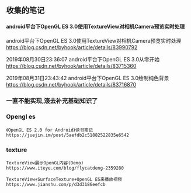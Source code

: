 ## 收集的笔记

#### android平台下OpenGL ES 3.0使用TextureView对相机Camera预览实时处理

android平台下OpenGL ES 3.0使用TextureView对相机Camera预览实时处理
https://blog.csdn.net/byhook/article/details/83990792


2019年08月30日23:36:07
android平台下OpenGL ES 3.0从零开始
https://blog.csdn.net/byhook/article/details/83715360

2019年08月31日23:43:42
android平台下OpenGL ES 3.0绘制纯色背景
https://blog.csdn.net/byhook/article/details/83716870

### 一直不能实现,滚去补充基础知识了

### Opengl es

```
《OpenGL ES 2.0 for Android》读书笔记
https://juejin.im/post/5aefdb2c51882522835e6542
```



### texture

```
TextureView展示OpenGL内容(Demo)
https://www.iteye.com/blog/flycatdeng-2359280
```

```
TextureView+SurfaceTexture+OpenGL ES来播放视频
https://www.jianshu.com/p/d3d3186eefcb
```


